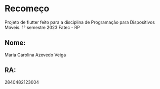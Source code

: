 # Recomeço

Projeto de flutter feito para a disciplina de Programação para Dispositivos Móveis.
1° semestre 2023
Fatec - RP
## Nome:
Maria Carolina Azevedo Veiga

## RA:
2840482123004
